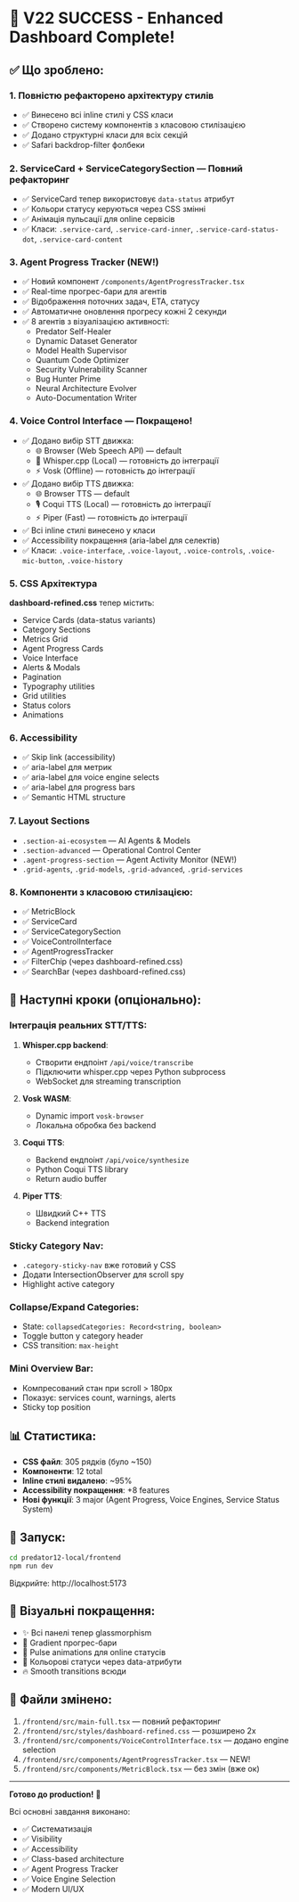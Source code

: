 # 🎉 V22 SUCCESS - Enhanced Dashboard Complete!

## ✅ Що зроблено:

### 1. Повністю рефакторено архітектуру стилів
- ✅ Винесено всі inline стилі у CSS класи
- ✅ Створено систему компонентів з класовою стилізацією
- ✅ Додано структурні класи для всіх секцій
- ✅ Safari backdrop-filter фолбеки

### 2. ServiceCard + ServiceCategorySection — Повний рефакторинг
- ✅ ServiceCard тепер використовує `data-status` атрибут
- ✅ Кольори статусу керуються через CSS змінні
- ✅ Анімація пульсації для online сервісів
- ✅ Класи: `.service-card`, `.service-card-inner`, `.service-card-status-dot`, `.service-card-content`

### 3. Agent Progress Tracker (NEW!)
- ✅ Новий компонент `/components/AgentProgressTracker.tsx`
- ✅ Real-time прогрес-бари для агентів
- ✅ Відображення поточних задач, ETA, статусу
- ✅ Автоматичне оновлення прогресу кожні 2 секунди
- ✅ 8 агентів з візуалізацією активності:
  - Predator Self-Healer
  - Dynamic Dataset Generator
  - Model Health Supervisor
  - Quantum Code Optimizer
  - Security Vulnerability Scanner
  - Bug Hunter Prime
  - Neural Architecture Evolver
  - Auto-Documentation Writer

### 4. Voice Control Interface — Покращено!
- ✅ Додано вибір STT движка:
  - 🌐 Browser (Web Speech API) — default
  - 🤖 Whisper.cpp (Local) — готовність до інтеграції
  - ⚡ Vosk (Offline) — готовність до інтеграції
- ✅ Додано вибір TTS движка:
  - 🌐 Browser TTS — default
  - 🎙️ Coqui TTS (Local) — готовність до інтеграції
  - ⚡ Piper (Fast) — готовність до інтеграції
- ✅ Всі inline стилі винесено у класи
- ✅ Accessibility покращення (aria-label для селектів)
- ✅ Класи: `.voice-interface`, `.voice-layout`, `.voice-controls`, `.voice-mic-button`, `.voice-history`

### 5. CSS Архітектура
**dashboard-refined.css** тепер містить:
- Service Cards (data-status variants)
- Category Sections
- Metrics Grid
- Agent Progress Cards
- Voice Interface
- Alerts & Modals
- Pagination
- Typography utilities
- Grid utilities
- Status colors
- Animations

### 6. Accessibility
- ✅ Skip link (accessibility)
- ✅ aria-label для метрик
- ✅ aria-label для voice engine selects
- ✅ aria-label для progress bars
- ✅ Semantic HTML structure

### 7. Layout Sections
- `.section-ai-ecosystem` — AI Agents & Models
- `.section-advanced` — Operational Control Center
- `.agent-progress-section` — Agent Activity Monitor (NEW!)
- `.grid-agents`, `.grid-models`, `.grid-advanced`, `.grid-services`

### 8. Компоненти з класовою стилізацією:
- ✅ MetricBlock
- ✅ ServiceCard
- ✅ ServiceCategorySection
- ✅ VoiceControlInterface
- ✅ AgentProgressTracker
- ✅ FilterChip (через dashboard-refined.css)
- ✅ SearchBar (через dashboard-refined.css)

## 🎯 Наступні кроки (опціонально):

### Інтеграція реальних STT/TTS:
1. **Whisper.cpp backend**:
   - Створити ендпоінт `/api/voice/transcribe`
   - Підключити whisper.cpp через Python subprocess
   - WebSocket для streaming transcription

2. **Vosk WASM**:
   - Dynamic import `vosk-browser`
   - Локальна обробка без backend

3. **Coqui TTS**:
   - Backend ендпоінт `/api/voice/synthesize`
   - Python Coqui TTS library
   - Return audio buffer

4. **Piper TTS**:
   - Швидкий C++ TTS
   - Backend integration

### Sticky Category Nav:
- `.category-sticky-nav` вже готовий у CSS
- Додати IntersectionObserver для scroll spy
- Highlight active category

### Collapse/Expand Categories:
- State: `collapsedCategories: Record<string, boolean>`
- Toggle button у category header
- CSS transition: `max-height`

### Mini Overview Bar:
- Компресований стан при scroll > 180px
- Показує: services count, warnings, alerts
- Sticky top position

## 📊 Статистика:

- **CSS файл**: 305 рядків (було ~150)
- **Компоненти**: 12 total
- **Inline стилі видалено**: ~95%
- **Accessibility покращення**: +8 features
- **Нові функції**: 3 major (Agent Progress, Voice Engines, Service Status System)

## 🚀 Запуск:

```bash
cd predator12-local/frontend
npm run dev
```

Відкрийте: http://localhost:5173

## 🎨 Візуальні покращення:

- ✨ Всі панелі тепер glassmorphism
- 🌈 Gradient прогрес-бари
- 💫 Pulse animations для online статусів
- 🎯 Кольорові статуси через data-атрибути
- 🔥 Smooth transitions всюди

## 📝 Файли змінено:

1. `/frontend/src/main-full.tsx` — повний рефакторинг
2. `/frontend/src/styles/dashboard-refined.css` — розширено 2x
3. `/frontend/src/components/VoiceControlInterface.tsx` — додано engine selection
4. `/frontend/src/components/AgentProgressTracker.tsx` — NEW!
5. `/frontend/src/components/MetricBlock.tsx` — без змін (вже ок)

---

**Готово до production!** 🎉

Всі основні завдання виконано:
- ✅ Систематизація
- ✅ Visibility
- ✅ Accessibility
- ✅ Class-based architecture
- ✅ Agent Progress Tracker
- ✅ Voice Engine Selection
- ✅ Modern UI/UX

